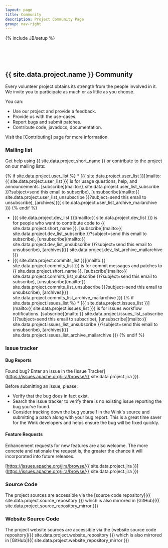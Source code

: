 ```yaml
---
layout: page
title: Community
description: Project Community Page
group: nav-right
---
```

<!--
{% comment %}
Licensed to the Apache Software Foundation (ASF) under one or more
contributor license agreements.  See the NOTICE file distributed with
this work for additional information regarding copyright ownership.
The ASF licenses this file to you under the Apache License, Version 2.0
(the "License"); you may not use this file except in compliance with
the License.  You may obtain a copy of the License at

http://www.apache.org/licenses/LICENSE-2.0

Unless required by applicable law or agreed to in writing, software
distributed under the License is distributed on an "AS IS" BASIS,
WITHOUT WARRANTIES OR CONDITIONS OF ANY KIND, either express or implied.
See the License for the specific language governing permissions and
limitations under the License.
{% endcomment %}
-->
{% include JB/setup %}

<br/><br/><br/>

## {{ site.data.project.name }} Community

Every volunteer project obtains its strength from the people involved in it. We invite you to participate as much or as little as you choose.

You can:

* Use our project and provide a feedback.
* Provide us with the use-cases.
* Report bugs and submit patches.
* Contribute code, javadocs, documentation.

Visit the [Contributing] page for more information.

### Mailing list

Get help using {{ site.data.project.short_name }} or contribute to the project on our mailing lists:

{% if site.data.project.user_list %} * [{{ site.data.project.user_list }}](mailto:{{ site.data.project.user_list }}) is for usage questions, help, and announcements. [subscribe](mailto:{{ site.data.project.user_list_subscribe }}?subject=send this email to subscribe), [unsubscribe](mailto:{{ site.data.project.user_list_unsubscribe }}?subject=send this email to unsubscribe), [archives]({{ site.data.project.user_list_archive_mailarchive }}) {% endif %}
* [{{ site.data.project.dev_list }}](mailto:{{ site.data.project.dev_list }}) is for people who want to contribute code to {{ site.data.project.short_name }}. [subscribe](mailto:{{ site.data.project.dev_list_subscribe }}?subject=send this email to subscribe), [unsubscribe](mailto:{{ site.data.project.dev_list_unsubscribe }}?subject=send this email to unsubscribe), [archives]({{ site.data.project.dev_list_archive_mailarchive }})
* [{{ site.data.project.commits_list }}](mailto:{{ site.data.project.commits_list }}) is for commit messages and patches to {{ site.data.project.short_name }}. [subscribe](mailto:{{ site.data.project.commits_list_subscribe }}?subject=send this email to subscribe), [unsubscribe](mailto:{{ site.data.project.commits_list_unsubscribe }}?subject=send this email to unsubscribe), [archives]({{ site.data.project.commits_list_archive_mailarchive }})
{% if site.data.project.issues_list %} * [{{ site.data.project.issues_list }}](mailto:{{ site.data.project.issues_list }}) is for issues workflow notifications. [subscribe](mailto:{{ site.data.project.issues_list_subscribe }}?subject=send this email to subscribe), [unsubscribe](mailto:{{ site.data.project.issues_list_unsubscribe }}?subject=send this email to unsubscribe), [archives]({{ site.data.project.issues_list_archive_mailarchive }}) {% endif %}

### Issue tracker



#### Bug Reports

Found bug? Enter an issue in the [Issue Tracker](https://issues.apache.org/jira/browse/{{ site.data.project.jira }}).

Before submitting an issue, please:

* Verify that the bug does in fact exist.
* Search the issue tracker to verify there is no existing issue reporting the bug you've found.
* Consider tracking down the bug yourself in the Wink's source and submitting a patch along with your bug report. This is a great time saver for the Wink developers and helps ensure the bug will be fixed quickly.



#### Feature Requests

Enhancement requests for new features are also welcome. The more concrete and rationale the request is, the greater the chance it will incorporated into future releases.


  [https://issues.apache.org/jira/browse/{{ site.data.project.jira }}](https://issues.apache.org/jira/browse/{{ site.data.project.jira }})


### Source Code

The project sources are accessible via the [source code repository]({{ site.data.project.source_repository }}) which is also mirrored in [GitHub]({{ site.data.project.source_repository_mirror }})


### Website Source Code

The project website sources are accessible via the [website source code repository]({{ site.data.project.website_repository }}) which is also mirrored in [GitHub]({{ site.data.project.website_repository_mirror }})
